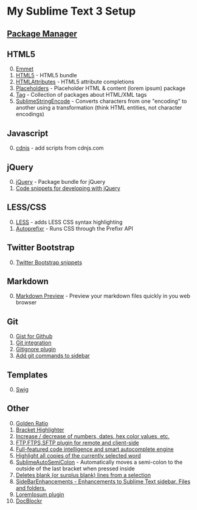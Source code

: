 My Sublime Text 3 Setup
==========

[Package Manager](https://github.com/wbond/sublime_package_control)
----------

HTML5
----------
0. [Emmet](https://github.com/sergeche/emmet-sublime)
1. [HTML5](https://github.com/mrmartineau/HTML5) - HTML5 bundle
2. [HTMLAttributes](https://github.com/agibsonsw/HTMLAttributes) - HTML5 attribute completions
3. [Placeholders](https://github.com/mrmartineau/Placeholders) - Placeholder HTML & content (lorem ipsum) package
4. [Tag](https://github.com/SublimeText/Tag) - Collection of packages about HTML/XML tags
5. [SublimeStringEncode](https://github.com/colinta/SublimeStringEncode) - Converts characters from one "encoding" to another using a transformation (think HTML entities, not character encodings)


Javascript
----------
0. [cdnjs](https://github.com/dafrancis/Sublime-Text--cdnjs) - add scripts from cdnjs.com


jQuery
----------
0. [jQuery](https://github.com/SublimeText/jQuery) - Package bundle for jQuery
1. [Code snippets for developing with jQuery](https://github.com/aaronpowell/sublime-jquery-snippets)


LESS/CSS
----------
0. [LESS](https://github.com/danro/LESS-sublime) - adds LESS CSS syntax highlighting
2. [Autoprefixr](https://github.com/wbond/sublime_prefixr) - Runs CSS through the Prefixr API


Twitter Bootstrap
----------
0. [Twitter Bootstrap snippets](https://github.com/devtellect/sublime-twitter-bootstrap-snippets)


Markdown
----------
0. [Markdown Preview](https://github.com/revolunet/sublimetext-markdown-preview) - Preview your markdown files quickly in you web browser


Git
----------
0. [Gist for Github](https://github.com/condemil/Gist)
1. [Git integration](https://github.com/kemayo/sublime-text-2-git)
2. [Gitignore plugin](https://github.com/theadamlt/Sublime-Gitignore)
3. [Add git commands to sidebar](https://github.com/SublimeText/SideBarGit)


Templates
----------
0. [Swig](https://github.com/jonschlinkert/sublime-swig)


Other
----------

0. [Golden Ratio](https://github.com/roadhump/GoldenRatio)
1. [Bracket Highlighter](https://github.com/facelessuser/BracketHighlighter)
2. [Increase / decrease of numbers, dates, hex color values, etc.](https://github.com/rmaksim/Sublime-Text-2-Inc-Dec-Value)
3. [FTP,FTPS,SFTP plugin for remote and client-side ](http://wbond.net/sublime_packages/sftp)
4. [Full-featured code intelligence and smart autocomplete engine](https://github.com/Kronuz/SublimeCodeIntel)
5. [Highlight all copies of the currently selected word](https://github.com/SublimeText/WordHighlight)
6. [SublimeAutoSemiColon](https://github.com/LewisW/SublimeAutoSemiColon) - Automatically moves a semi-colon to the outside of the last bracket when pressed inside
8. [Deletes blank (or surplus blank) lines from a selection](https://github.com/NicholasBuse/sublime_DeleteBlankLines)
9. [SideBarEnhancements - Enhancements to Sublime Text sidebar. Files and folders.](https://github.com/titoBouzout/SideBarEnhancements)
10. [LoremIpsum plugin](https://github.com/billymoon/LoremIpsum)
11. [DocBlockr](https://github.com/spadgos/sublime-jsdocs)
